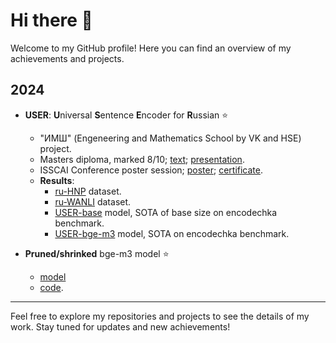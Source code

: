 # Hi there 👋

Welcome to my GitHub profile! Here you can find an overview of my achievements and projects.

## 2024

- **USER**: **U**niversal **S**entence **E**ncoder for **R**ussian ⭐️
  - "ИМШ" (Engeneering and Mathematics School by VK and HSE) project.
  - Masters diploma, marked 8/10; [text](https://github.com/BlessedTatonka/Pet-Projects/blob/main/Universal%20Sentence%20Encoder%20for%20Russian/files/ВКР_USER.pdf); [presentation](https://github.com/BlessedTatonka/Pet-Projects/blob/main/Universal%20Sentence%20Encoder%20for%20Russian/files/ВКР_%20USER_presentation.pdf).
  - ISSCAI Conference poster session; [poster](https://github.com/BlessedTatonka/Pet-Projects/blob/main/Universal%20Sentence%20Encoder%20for%20Russian/files/ISSCAI_USER_poster.jpg); [certificate](https://github.com/BlessedTatonka/Pet-Projects/blob/main/Universal%20Sentence%20Encoder%20for%20Russian/files/ISSCAI_certificate.jpg).
  - **Results**:
    - [ru-HNP](https://huggingface.co/datasets/deepvk/ru-HNP) dataset.
    - [ru-WANLI](https://huggingface.co/datasets/deepvk/ru-WANLI) dataset.
    - [USER-base](https://huggingface.co/deepvk/USER-base) model, SOTA of base size on encodechka benchmark.
    - [USER-bge-m3](https://huggingface.co/deepvk/USER-bge-m3) model, SOTA  on encodechka benchmark.

- **Pruned/shrinked** bge-m3 model ⭐️
  - [model](https://huggingface.co/TatonkaHF/bge-m3_en_ru)
  - [code](https://github.com/BlessedTatonka/Pet-Projects/tree/main/huggingface/bge-m3-shrinking).

---

Feel free to explore my repositories and projects to see the details of my work. Stay tuned for updates and new achievements!




<!--
**BlessedTatonka/BlessedTatonka** is a ✨ _special_ ✨ repository because its `README.md` (this file) appears on your GitHub profile.

Here are some ideas to get you started:

- 🔭 I’m currently working on ...
- 🌱 I’m currently learning ...
- 👯 I’m looking to collaborate on ...
- 🤔 I’m looking for help with ...
- 💬 Ask me about ...
- 📫 How to reach me: ...
- 😄 Pronouns: ...
- ⚡ Fun fact: ...
-->
